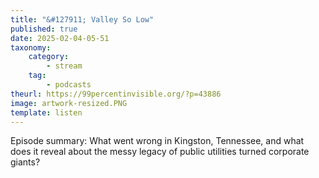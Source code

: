 ```yaml
---
title: "&#127911; Valley So Low"
published: true
date: 2025-02-04-05-51
taxonomy:
    category:
        - stream
    tag:
        - podcasts
theurl: https://99percentinvisible.org/?p=43886
image: artwork-resized.PNG
template: listen
---
```


Episode summary: What went wrong in Kingston, Tennessee, and what does it reveal about the messy legacy of public utilities turned corporate giants?
